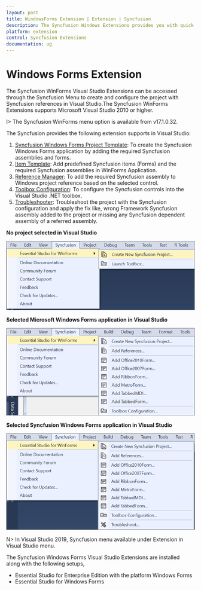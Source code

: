 ```yaml
---
layout: post
title: WindowsForms Extension | Extension | Syncfusion
description: The Syncfusion Windows Extensions provides you with quick access to Project Templates to create or configure the Syncfusion Windows Forms Application
platform: extension
control: Syncfusion Extensions
documentation: ug
---
```


# Windows Forms Extension


The Syncfusion WinForms Visual Studio Extensions can be accessed through the Syncfusion Menu to create and configure the project with Syncfusion references in Visual Studio.The Syncfusion WinForms Extensions supports Microsoft Visual Studio 2010 or higher.

I> The Syncfusion WinForms menu option is available from v17.1.0.32.

The Syncfusion provides the following extension supports in Visual Studio:

1.	[Syncfusion Windows Forms Project Template](https://help.syncfusion.com/extension/windowsforms-extension/syncfusion-project-templates-for-windows-forms): To create the Syncfusion Windows Forms application by adding the required Syncfusion assemblies and forms.
2.	[Item Template](https://help.syncfusion.com/extension/windowsforms-extension/syncfusion-item-templates-for-windows-forms): Add predefined Syncfusion items (Forms) and the required Syncfusion assemblies in WinForms Application.
3.	[Reference Manager](https://help.syncfusion.com/extension/syncfusion-reference-manager/configure-syncfusion-assemblies-in-visual-studio-project): To add the required Syncfusion assembly to Windows project reference based on the selected control.
4.	[Toolbox Configuration](https://help.syncfusion.com/common/essential-studio/utilities#toolbox-configuration): To configure the Syncfusion controls into the Visual Studio .NET toolbox.
5.	[Troubleshooter](https://help.syncfusion.com/extension/syncfusion-troubleshooter/syncfusion-troubleshooter): Troubleshoot the project with the Syncfusion configuration and apply the fix like, wrong Framework Syncfusion assembly added to the project or missing any Syncfusion dependent assembly of a referred assembly.

**No project selected in Visual Studio**

![Syncfusion Menu when No project selected in Visual Studio](Overview-images/Syncfusion_Menu_OverView1.png)

**Selected Microsoft Windows Forms application in Visual Studio**

![Syncfusion Menu when Selected Microsoft Windows Forms application in Visual Studio](Overview-images/Syncfusion_Menu_OverView2.png)

**Selected Syncfusion Windows Forms application in Visual Studio**

![Syncfusion Menu when Selected Synfusion Windows Forms application in Visual Studio](Overview-images/Syncfusion_Menu_OverView3.png)

N> In Visual Studio 2019, Syncfusion menu available under Extension in Visual Studio menu.


The Syncfusion Windows Forms Visual Studio Extensions are installed along with the following setups,

* Essential Studio for Enterprise Edition with the platform Windows Forms
* Essential Studio for Windows Forms



